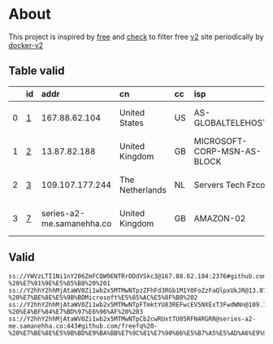 
# About

This project is inspired by [free](https://github.com/freefq/free) and [check](https://github.com/yeahwu/check) to filter free [v2](https://github.com/v2fly/v2ray-core) site periodically by [docker-v2](https://hub.docker.com/r/v2ray/official)

    

## Table valid
|    | id                 | addr                      | cn              | cc   | isp                         | ip              | chatgpt          |
|---:|:-------------------|:--------------------------|:----------------|:-----|:----------------------------|:----------------|:-----------------|
|  0 | [1](config/1.json) | 167.88.62.104             | United States   | US   | AS-GLOBALTELEHOST           | 167.88.62.104   | Yes (Region: US) |
|  1 | [2](config/2.json) | 13.87.82.188              | United Kingdom  | GB   | MICROSOFT-CORP-MSN-AS-BLOCK | 13.87.82.188    | Yes (Region: GB) |
|  2 | [3](config/3.json) | 109.107.177.244           | The Netherlands | NL   | Servers Tech Fzco           | 109.107.177.244 | Yes (Region: NL) |
|  3 | [7](config/7.json) | series-a2-me.samanehha.co | United Kingdom  | GB   | AMAZON-02                   | 18.134.130.161  | Yes (Region: GB) |

## Valid
```
ss://YWVzLTI1Ni1nY206ZmFCQW9ENTRrODdVSkc3@167.88.62.104:2376#github.com/freefq%20-%20%E7%91%9E%E5%85%B8%20%201
ss://Y2hhY2hhMjAtaWV0Zi1wb2x5MTMwNTpzZFhFd3RGb1M1Y0FoZzFaQlpxUkJR@13.87.82.188:49603#github.com/freefq%20-%20%E7%BE%8E%E5%9B%BDMicrosoft%E5%85%AC%E5%8F%B8%202
ss://Y2hhY2hhMjAtaWV0Zi1wb2x5MTMwNTpFTmktYU83REFwcEV5NXExT3FwdWNn@109.107.177.244:1165#github.com/freefq%20-%20%E4%BF%84%E7%BD%97%E6%96%AF%20%203
ss://Y2hhY2hhMjAtaWV0Zi1wb2x5MTMwNTpCb2cwRUxtTU05RFN4RGRR@series-a2-me.samanehha.co:443#github.com/freefq%20-%20%E7%BE%8E%E5%9B%BD%E9%BA%BB%E7%9C%81%E7%90%86%E5%B7%A5%E5%AD%A6%E9%99%A2%207
```


